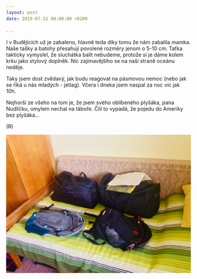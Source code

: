 ```yaml
---
layout: post
date: 2019-07-31 00:00:00 +0200

---
```

I v Budějicích už je zabaleno, hlavně teda díky tomu že nám zabalila mamka. Naše tašky a batohy přesahují povolené rozměry jenom o 5-10 cm. Taťka takticky vymyslel, že sluchátka balit nebudeme, protože si je dáme kolem krku jako stylový doplněk. Nic zajímavějšího se na naší straně oceánu neděje.

Taky jsem dost zvědavý, jak budu reagovat na pásmovou nemoc (nebo jak se říká u nás mladých - jetlag). Včera i dneka jsem naspal za noc víc jak 10h.

Nejhorší ze všeho na tom je, že jsem svého oblíbeného plyšáka, pana Nudličku, omylem nechal na táboře. Čili to vypadá, že pojedu do Ameriky bez plyšáka...

(R)

![](/fotky-amerika/baleni-cb.jpg)